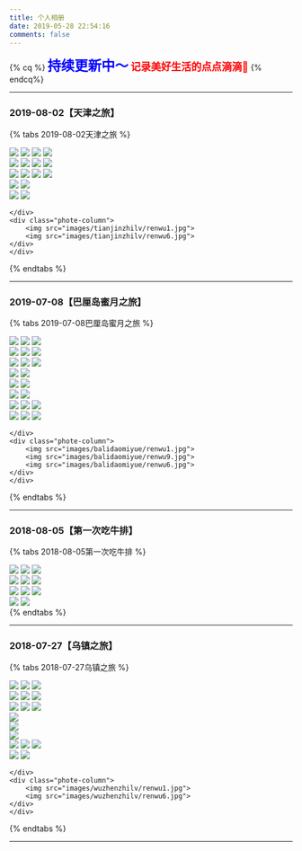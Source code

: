 ```yaml
---
title: 个人相册
date: 2019-05-28 22:54:16
comments: false
---
```


{% cq %}
<font size="5" color="blue">**持续更新中～**</font>
<font size="4" color="red">**记录美好生活的点点滴滴🥰**</font>
{% endcq%}


<hr />

### 2019-08-02【天津之旅】

{% tabs 2019-08-02天津之旅 %}
<!-- tab 美景 -->
<div class="phote-page">
	<div class="phote-list">
		<div class="phote-column">
			<img src="images/tianjinzhilv/meijing6.jpg">
			<img src="images/tianjinzhilv/meijing5.jpg">
			<img src="images/tianjinzhilv/meijing1.jpg">
			<img src="images/tianjinzhilv/meijing10.jpg">
		</div>
		<div class="phote-column">
			<img src="images/tianjinzhilv/meijing8.jpg">
            <img src="images/tianjinzhilv/meijing2.jpg">
            <img src="images/tianjinzhilv/meijing7.jpg">
            <img src="images/tianjinzhilv/meijing11.jpg">
		</div>
		<div class="phote-column">
			<img src="images/tianjinzhilv/meijing3.jpg">
            <img src="images/tianjinzhilv/meijing4.jpg">
            <img src="images/tianjinzhilv/meijing9.jpg">
            <img src="images/tianjinzhilv/meijing12.jpg">
		</div>
	</div>
</div>
<!-- endtab -->
<!-- tab 人物 -->
<div class="phote-page">
	<div class="phote-list">
    <div class="phote-column">
        <img src="images/tianjinzhilv/renwu3.jpg">
        <img src="images/tianjinzhilv/renwu2.jpg">
    </div>
    <div class="phote-column">
        <img src="images/tianjinzhilv/renwu4.jpg">
        <img src="images/tianjinzhilv/renwu5.jpg">

    </div>
    <div class="phote-column">
        <img src="images/tianjinzhilv/renwu1.jpg">
        <img src="images/tianjinzhilv/renwu6.jpg">
    </div>
	</div>
</div>
<!-- endtab -->
{% endtabs %}

<hr />

### 2019-07-08【巴厘岛蜜月之旅】

{% tabs 2019-07-08巴厘岛蜜月之旅 %}
<!-- tab 美景 -->
<div class="phote-page">
	<div class="phote-list">
		<div class="phote-column">
			<img src="images/balidaomiyue/meijing6.jpg">
			<img src="images/balidaomiyue/meijing5.jpg">
			<img src="images/balidaomiyue/meijing1.jpg">
		</div>
		<div class="phote-column">
			<img src="images/balidaomiyue/meijing8.jpg">
            <img src="images/balidaomiyue/meijing2.jpg">
            <img src="images/balidaomiyue/meijing7.jpg">
		</div>
		<div class="phote-column">
			<img src="images/balidaomiyue/meijing3.jpg">
            <img src="images/balidaomiyue/meijing4.jpg">
            <img src="images/balidaomiyue/meijing9.jpg">
		</div>
	</div>
</div>
<!-- endtab -->
<!-- tab 美食 -->
<div class="phote-page">
	<div class="phote-list">
		<div class="phote-column">
			<img src="images/balidaomiyue/meishi1.jpg">
			<img src="images/balidaomiyue/meishi2.jpg">
		</div>
		<div class="phote-column">
			<img src="images/balidaomiyue/meishi3.jpg">
			<img src="images/balidaomiyue/meishi4.jpg">
		</div>
        <div class="phote-column">
			<img src="images/balidaomiyue/meishi5.jpg">
			<img src="images/balidaomiyue/meishi6.jpg">
		</div>
	</div>
</div>
<!-- endtab -->
<!-- tab 人物 -->
<div class="phote-page">
	<div class="phote-list">
    <div class="phote-column">
        <img src="images/balidaomiyue/renwu7.jpg">
        <img src="images/balidaomiyue/renwu2.jpg">
        <img src="images/balidaomiyue/renwu3.jpg">
    </div>
    <div class="phote-column">
        <img src="images/balidaomiyue/renwu4.jpg">
        <img src="images/balidaomiyue/renwu8.jpg">
        <img src="images/balidaomiyue/renwu5.jpg">

    </div>
    <div class="phote-column">
        <img src="images/balidaomiyue/renwu1.jpg">
        <img src="images/balidaomiyue/renwu9.jpg">
        <img src="images/balidaomiyue/renwu6.jpg">
    </div>
	</div>
</div>
<!-- endtab -->
{% endtabs %}

<hr />

### 2018-08-05【第一次吃牛排】

{% tabs 2018-08-05第一次吃牛排 %}
<!-- tab 点点滴滴 -->
<div class="phote-page">
	<div class="phote-list">
		<div class="phote-column">
			<img src="images/fristniupai/1.jpg">
			<img src="images/fristniupai/5.jpg">
			<img src="images/fristniupai/9.jpg">
		</div>
		<div class="phote-column">
			<img src="images/fristniupai/8.jpg">
            <img src="images/fristniupai/2.jpg">
            <img src="images/fristniupai/6.jpg">
		</div>
		<div class="phote-column">
			<img src="images/fristniupai/3.jpg">
            <img src="images/fristniupai/7.jpg">
            <img src="images/fristniupai/11.jpg">
		</div>
        <div class="phote-column">
            <img src="images/fristniupai/4.jpg">
            <img src="images/fristniupai/10.jpg">
        </div>
	</div>
</div>
<!-- endtab -->
{% endtabs %}

<hr />

### 2018-07-27【乌镇之旅】

{% tabs 2018-07-27乌镇之旅 %}
<!-- tab 美景 -->
<div class="phote-page">
	<div class="phote-list">
		<div class="phote-column">
			<img src="images/wuzhenzhilv/meijing6.jpg">
			<img src="images/wuzhenzhilv/meijing5.jpg">
			<img src="images/wuzhenzhilv/meijing1.jpg">
		</div>
		<div class="phote-column">
			<img src="images/wuzhenzhilv/meijing8.jpg">
            <img src="images/wuzhenzhilv/meijing2.jpg">
            <img src="images/wuzhenzhilv/meijing7.jpg">
		</div>
		<div class="phote-column">
			<img src="images/wuzhenzhilv/meijing3.jpg">
            <img src="images/wuzhenzhilv/meijing4.jpg">
            <img src="images/wuzhenzhilv/meijing9.jpg">
		</div>
	</div>
</div>
<!-- endtab -->
<!-- tab 美食 -->
<div class="phote-page">
	<div class="phote-list">
		<div class="phote-column">
			<img src="images/wuzhenzhilv/meishi3.jpg">
		</div>
		<div class="phote-column">
			<img src="images/wuzhenzhilv/meishi2.jpg">
		</div>
        <div class="phote-column">
			<img src="images/wuzhenzhilv/meishi1.jpg">
		</div>
	</div>
</div>
<!-- endtab -->
<!-- tab 人物 -->
<div class="phote-page">
	<div class="phote-list">
    <div class="phote-column">
        <img src="images/wuzhenzhilv/renwu7.jpg">
        <img src="images/wuzhenzhilv/renwu2.jpg">
        <img src="images/wuzhenzhilv/renwu3.jpg">
    </div>
    <div class="phote-column">
        <img src="images/wuzhenzhilv/renwu4.jpg">
        <img src="images/wuzhenzhilv/renwu5.jpg">

    </div>
    <div class="phote-column">
        <img src="images/wuzhenzhilv/renwu1.jpg">
        <img src="images/wuzhenzhilv/renwu6.jpg">
    </div>
	</div>
</div>
<!-- endtab -->
{% endtabs %}

<hr />
